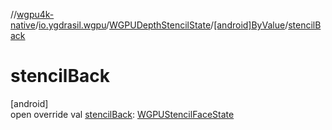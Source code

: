 //[wgpu4k-native](../../../../index.md)/[io.ygdrasil.wgpu](../../index.md)/[WGPUDepthStencilState](../index.md)/[[android]ByValue](index.md)/[stencilBack](stencil-back.md)

# stencilBack

[android]\
open override val [stencilBack](stencil-back.md): [WGPUStencilFaceState](../../-w-g-p-u-stencil-face-state/index.md)